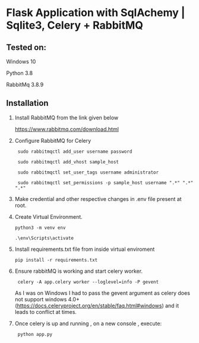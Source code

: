 # Flask Application with SqlAchemy | Sqlite3, Celery + RabbitMQ

## Tested on:
Windows 10

Python 3.8

RabbitMq 3.8.9
## Installation

1) Install RabbitMQ from the link given below

   https://www.rabbitmq.com/download.html

2) Configure RabbitMQ for Celery
   ```
    sudo rabbitmqctl add_user username password

    sudo rabbitmqctl add_vhost sample_host

    sudo rabbitmqctl set_user_tags username administrator
  
    sudo rabbitmqctl set_permissions -p sample_host username ".*" ".*" ".*"
   ```
3) Make credential and other respective changes in .env file present at root.

4) Create Virtual Environment.

   ```
   python3 -m venv env

   .\env\Scripts\activate
    ```
5) Install requirements.txt file from inside virtual enviroment 

   ```pip install -r requirements.txt ```

6) Ensure rabbitMQ is working and start celery worker.
   ```
    celery -A app.celery worker --loglevel=info -P gevent
   ```
    As I was on Windows I had to pass the gevent argument as celery does not support windows 4.0+       
    (https://docs.celeryproject.org/en/stable/faq.html#windows) and it 
    leads to conflict at times.

7) Once celery is up and running , on a new console , execute:
   ``` 
    python app.py
   ```